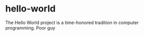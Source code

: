 # hello-world
The Hello World project is a time-honored tradition in computer programming.
Poor guy

